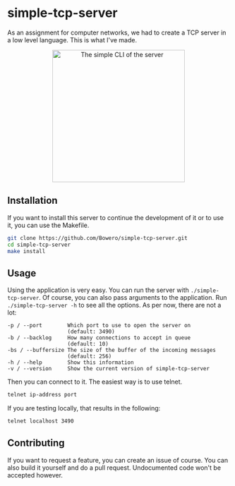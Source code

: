 # simple-tcp-server
As an assignment for computer networks, we had to create a TCP server in a low level language. This is what I've made.

<p align="center">
  <img src="https://i.imgur.com/PAujqx8.png" alt="The simple CLI of the server" height="300px" />
</p>

## Installation
If you want to install this server to continue the development of it or to use it, you can use the Makefile.

```bash
git clone https://github.com/Bowero/simple-tcp-server.git
cd simple-tcp-server
make install
```

## Usage
Using the application is very easy. You can run the server with `./simple-tcp-server`. Of course, you can also pass arguments to the application.
Run `./simple-tcp-server -h` to see all the options. As per now, there are not a lot:

```
-p / --port        Which port to use to open the server on
                   (default: 3490)
-b / --backlog     How many connections to accept in queue
                   (default: 10)
-bs / --buffersize The size of the buffer of the incoming messages
                   (default: 256)
-h / --help        Show this information
-v / --version     Show the current version of simple-tcp-server
```

Then you can connect to it. The easiest way is to use telnet.

```bash
telnet ip-address port
```

If you are testing locally, that results in the following:

```bash
telnet localhost 3490
```

## Contributing
If you want to request a feature, you can create an issue of course. You can also build it yourself and do a pull request.
Undocumented code won't be accepted however.
